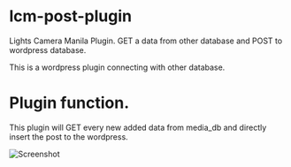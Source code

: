 # lcm-post-plugin
Lights Camera Manila Plugin. GET a data from other database and POST to wordpress database.

This is a wordpress plugin connecting with other database.

# Plugin function.
This plugin will GET every new added data from media_db and directly insert the post to the wordpress.

![Screenshot](screenshot.png)
